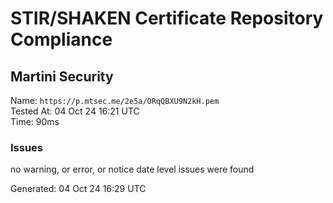 # STIR/SHAKEN Certificate Repository Compliance

## Martini Security

Name: `https://p.mtsec.me/2e5a/ORqQBXU9N2kH.pem`\
Tested At: 04 Oct 24 16:21 UTC\
Time: 90ms

### Issues

no warning, or error, or notice date level issues were found

Generated: 04 Oct 24 16:29 UTC